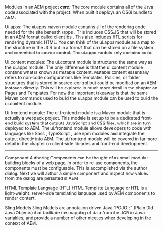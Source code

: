 Modules in an AEM project
***core:***
The core module contains all of the Java code associated with the project. 
When built it deploys an OSGi bundle to AEM. 

Ui.apps:
The ui.apps maven module contains all of the rendering code needed for the site beneath /apps . 
This includes CSS/JS that will be stored in an AEM format called clientlibs . 
This also includes HTL scripts for rendering dynamic HTML. 
You can think of the ui.apps module as a map to the structure in the JCR but in a format that can be stored on a file system and committed to source control. 
The ui.apps module only contains code. 

Ui.content modules:
The ui.content module is structured the same way as the ui.apps module. 
The only difference is that the ui.content module contains what is known as mutable content. 
Mutable content essentially refers to non-code configurations like Templates, Policies, or folder structures that is stored in source-control but could be modified on an AEM instance directly. 
This will be explored in much more detail in the chapter on Pages and Templates. For now the important takeaway is that the same Maven commands used to build the ui.apps module can be used to build the ui.content module. 

Ui.frontend module:
The ui.frontend module is a Maven module that is actually a webpack project. 
This module is set up to be a dedicated front-end build system that outputs JavaScript and CSS files, which are in turn deployed to AEM. 
The ui.frontend module allows developers to code with languages like Sass , TypeScript , use npm modules and integrate the output directly into AEM.
The ui.frontend module will be covered in far more detail in the chapter on client-side libraries and front-end development. 


---
Component Authoring
Components can be thought of as small modular building blocks of a web page. In order to re-use components, the components must be configurable. This is accomplished via the author dialog. Next we will author a simple component and inspect how values from the dialog are persisted in AEM

HTML Template Language (HTL)
HTML Template Language or HTL is a light-weight, server-side templating language used by AEM components to render content. 

Sling Models
Sling Models are annotation driven Java "POJO's" (Plain Old Java Objects) that facilitate the mapping of data from the JCR to Java variables, and provide a number of other niceties when developing in the context of AEM. 
